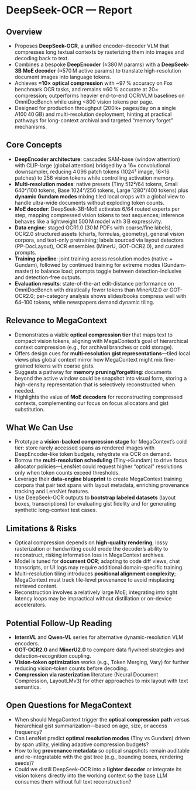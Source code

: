 # DeepSeek-OCR — Report

## Overview
- Proposes **DeepSeek-OCR**, a unified encoder–decoder VLM that compresses long textual contexts by rasterizing them into images and decoding back to text.
- Combines a bespoke **DeepEncoder** (≈380 M params) with a **DeepSeek-3B MoE decoder** (≈570 M active params) to translate high-resolution document images into language tokens.
- Achieves **≈10× optical compression** with ~97 % accuracy on Fox benchmark OCR tasks, and remains ≈60 % accurate at 20× compression; outperforms heavier end-to-end OCR/VLM baselines on OmniDocBench while using <800 vision tokens per page.
- Designed for production throughput (200 k+ pages/day on a single A100 40 GB) and multi-resolution deployment, hinting at practical pathways for long-context archival and targeted “memory forget” mechanisms.

## Core Concepts
- **DeepEncoder architecture**: cascades SAM-base (window attention) with CLIP-large (global attention) bridged by a 16× convolutional downsampler, reducing 4 096 patch tokens (1024² image, 16×16 patches) to 256 vision tokens while controlling activation memory.
- **Multi-resolution modes**: native presets (Tiny 512²/64 tokens, Small 640²/100 tokens, Base 1024²/256 tokens, Large 1280²/400 tokens) plus **dynamic Gundam modes** mixing tiled local crops with a global view to handle ultra-wide documents without exploding token counts.
- **MoE decoder**: DeepSeek-3B-MoE activates 6/64 routed experts per step, mapping compressed vision tokens to text sequences; inference behaves like a lightweight 500 M model with 3 B expressivity.
- **Data engine**: staged OCR1.0 (30 M PDFs with coarse/fine labels), OCR2.0 structured assets (charts, formulas, geometry), general vision corpora, and text-only pretraining; labels sourced via layout detectors (PP-DocLayout), OCR ensembles (MinerU, GOT-OCR2.0), and curated prompts.
- **Training pipeline**: joint training across resolution modes (native + Gundam), followed by continued training for extreme modes (Gundam-master) to balance load; prompts toggle between detection-inclusive and detection-free outputs.
- **Evaluation results**: state-of-the-art edit-distance performance on OmniDocBench with drastically fewer tokens than MinerU2.0 or GOT-OCR2.0; per-category analysis shows slides/books compress well with 64–100 tokens, while newspapers demand dynamic tiling.

## Relevance to MegaContext
- Demonstrates a viable **optical compression tier** that maps text to compact vision tokens, aligning with MegaContext’s goal of hierarchical context compression (e.g., for archival branches or cold storage).
- Offers design cues for **multi-resolution gist representations**—tiled local views plus global context mirror how MegaContext might mix fine-grained tokens with coarse gists.
- Suggests a pathway for **memory pruning/forgetting**: documents beyond the active window could be snapshot into visual form, storing a high-density representation that is selectively reconstructed when needed.
- Highlights the value of **MoE decoders** for reconstructing compressed contexts, complementing our focus on focus allocators and gist substitution.

## What We Can Use
- Prototype a **vision-backed compression stage** for MegaContext’s cold tier: store rarely accessed spans as rendered images with DeepEncoder-like token budgets, rehydrate via OCR on demand.
- Borrow the **multi-resolution scheduling** (Tiny→Gundam) to drive focus allocator policies—LensNet could request higher “optical” resolutions only when token counts exceed thresholds.
- Leverage their **data-engine blueprint** to create MegaContext training corpora that pair text spans with layout metadata, enriching provenance tracking and LensNet features.
- Use DeepSeek-OCR outputs to **bootstrap labeled datasets** (layout boxes, transcriptions) for evaluating gist fidelity and for generating synthetic long-context test cases.

## Limitations & Risks
- Optical compression depends on **high-quality rendering**; lossy rasterization or handwriting could erode the decoder’s ability to reconstruct, risking information loss in MegaContext archives.
- Model is tuned for **document OCR**; adapting to code diff views, chat transcripts, or UI logs may require additional domain-specific training.
- Multi-resolution tiling introduces **positional alignment complexity**; MegaContext must track tile-level provenance to avoid misplacing retrieved content.
- Reconstruction involves a relatively large MoE; integrating into tight latency loops may be impractical without distillation or on-device accelerators.

## Potential Follow-Up Reading
- **InternVL** and **Qwen-VL** series for alternative dynamic-resolution VLM encoders.
- **GOT-OCR2.0** and **MinerU2.0** to compare data flywheel strategies and detection–recognition coupling.
- **Vision-token optimization** works (e.g., Token Merging, Vary) for further reducing vision-token counts before decoding.
- **Compression via rasterization** literature (Neural Document Compression, LayoutLMv3) for other approaches to mix layout with text semantics.

## Open Questions for MegaContext
- When should MegaContext trigger the **optical compression path** versus hierarchical gist summarization—based on age, size, or access frequency?
- Can LensNet predict **optimal resolution modes** (Tiny vs Gundam) driven by span utility, yielding adaptive compression budgets?
- How to log **provenance metadata** so optical snapshots remain auditable and re-integratable with the gist tree (e.g., bounding boxes, rendering seeds)?
- Could we distill DeepSeek-OCR into a **lighter decoder** or integrate its vision tokens directly into the working context so the base LLM consumes them without full text reconstruction?
